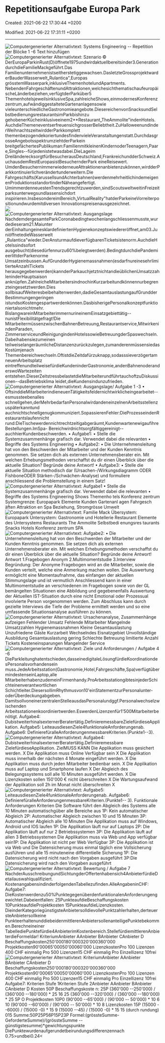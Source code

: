 # Repetitionsaufgabe Europa Park

Created: 2021-06-22 17:30:44 +0200

Modified: 2021-06-22 17:31:11 +0200

---

![Computergenerierter Alternativtext: Systems Engineering -- Repetition der Blöcke 1 -6 Text hinzufügen ](../../media/S1_01_SYEN_System-Engineering-Repetitionsaufgabe-Europa-Park-image1.png)![Computergenerierter Alternativtext: Szenario © DerEuropaParkinRust(D)öffnete1975undwirdaktuellbereitsinder3.GenerationdurchdieFamilieMackgeführt.Das Familienunternehmenistseitherstetiggewachsen.DasletzteGrossprojektwarderBauderWasserwelt„Rulantica",Europas grösstemWasserpark,inklusiveThemenhotelundApartments. NebendenFahrgeschäftenundAttraktionen,welchesichthematischaufeuropäischeLänderbeziehen,verfügtderParküber5 ThemenhotelsjeweilsinklusiveSpa,zahlreicheShows,einmodernesKonferenzzentrum,aufwändiggestalteteGartenanlagensowie vieleunterschiedlicheGastronomieangebote.DiesereichenvonSnacksundSelbstbedienungsrestaurantsimParkbishinzu gehobenerKücheinklusiveeinem2**Restaurant„TheAmmolite"indenHotels. AuchdieThemeneventserfreuensichgrosserBeliebtheit.ZuHalloweenundinderWeihnachtszeitwirdderParkkomplett themenbezogendekoriertundesfindenvieleVeranstaltungenstatt.DurchdasgrosseAngebotsspektrumziehtderParkein breitgefächertesPublikuman:FamilienmitkleinenKindernoderTeenagern,Paare,Singles--fürjedenistetwasdabei.DieLageim DreiländerecksorgtfürBesucherausDeutschland,FrankreichundderSchweiz.AuchausdemRestEuropasistBesuchernderPark eineReisewert. UmdenBesuchernimmerwiederneueAttraktionenanbietenzukönnen,wirdderParkkontinuierlichverändertunderweitern.Die Fahrgeschäfts(KarussellsundAchterbahnen)werdenmehrheitlichindemeigenenProduktionsstandortinderNäheangefertigt. UmimmerdenneuestenTrendsgerechtzuwerden,sindScoutsweltweitinFreizeitparksunterwegsundlassensichdort inspirieren.InsbesondereimBereich„VirtualReality"hatderParkeineVorreiterpositionundwurdemitdiversen Innovationspreisenausgezeichnet. ](../../media/S1_01_SYEN_System-Engineering-Repetitionsaufgabe-Europa-Park-image2.png)
![](../../media/S1_01_SYEN_System-Engineering-Repetitionsaufgabe-Europa-Park-image3.png)
![Computergenerierter Alternativtext: Ausgangslage NachdemdergesamteParkCoronabedingtwochenlangschliessenmusste,wurdedieseram21.Maiunter derEinhaltungeinesklardefiniertenHygienekonzeptswiedereröffnet,am03.JuniöffnetedieWasserwelt „Rulantica"wieder.DerAnsturmaufdieverfügbarenTicketsistenorm.AuchdieHotelssindsofort ausgebucht(diesedürfennurzu60%belegtwerden).BedingtdurchdiePandemieerlittderParkenorme Umsatzeinbussen.AufGrundderHygienemassnahmen(esdarfnureinesehrlimitierteAnzahlTickets herausgegebenwerden)kannderParkauchjetztnichtandieüblichenUmsatzzahleninderHauptsaison anknüpfen.ZahlreicheMitarbeitersindnochinKurzarbeitundkönnennurbegrenzteingesetztwerden.Dies sollbisaufWeiteresbeibehaltenwerden,dadieGesamtauslastungaufGrundderBestimmungengeringen istundsoKostengespartwerdenkönnen.DasbisherigePersonalkonzeptfunktioniertalsonichtmehr. BislangwareinMitarbeiterimmernurineinemEinsatzgebiettätig--nunistFlexibilitätgefragt!Die MitarbeitermüssenzwischenBahnenBetreuung,Restaurantservice,MitwirkenindenParaden, ZimmerserviceundReinigungindenHotelssowieBetreuungderSpaswechseln.Dabeihabensiezumeinen teilweiselangeräumlicheDistanzenzurückzulegen,zumanderenmüssensiedasKostümjenach Themenbereichwechseln.OftistdieZeitdafürzuknapp,sodasssieverzögertamneuenArbeitsplatz eintreffenundteilweisefürdieKundeninderGastronomie,andenBahnenoderanderswoWartezeiten entstehen.DieserZeitstressbelastetdieMitarbeiterundführtauchoftzuDiskussionen--dasBetriebsklima leidet,dieKundensindunzufrieden. ](../../media/S1_01_SYEN_System-Engineering-Repetitionsaufgabe-Europa-Park-image4.png)
![Computergenerierter Alternativtext: Ausgangslage/ Aufgabe 1 -3 • OftsinddieMitarbeiterindieneuenTätigkeitsfeldernichtwirklicheingearbeitet--esmussteebenalles schnellgehen,derMehrbedarfanPersonalwirdandeneinzelnenArbeitsstellenzuspäterkanntund auchnichtschnellgenugkommuniziert.SopassierenFehler:DieProzesseindenRestaurantslaufennicht rund:DieTischewerdennichtrechtzeitigabgeräumt,KundenwartenewigaufihreBestellungen.ImSpa- Bereichwirdnichtsorgfältiggereinigt--auchhierKundenbeschwerden. • Aufgabe1: • Stelle die Systemzusammenhänge grafisch dar. Verwendet dabei die relevanten • Begriffe des Systems Engineering • Aufgabe2: • Die Unternehmensleitung hat von den Beschwerden der Mitarbeiter und der Kunden Kenntnis genommen. Sie setzen dich als externen Unternehmensberater ein. Mit welchen Erhebungsmethoden verschaffst du dir einen Überblick über die aktuelle Situation? Begründe deine Antwort! • Aufgabe3: • Stelle die aktuelle Situation methodisch dar (Ursachen-/Wirkungsdiagramm ODER FishboneODER Stärken-/Schwächen-Analyse) und formuliere anschliessend die Problemstellung in einem Satz! ](../../media/S1_01_SYEN_System-Engineering-Repetitionsaufgabe-Europa-Park-image5.png)![Computergenerierter Alternativtext: Aufgabe1 • Stelle die Systemzusammenhänge grafisch dar. Verwendet dabei die relevanten • Begriffe des Systems Engineering Shows Themenho tels Konferenz zentrum Systemgrenze: Europapark Elemente Kunden Gartenanl agen Fahrgesch äften Attraktion en Spa Beziehung, Stromgrösse Umwelt ](../../media/S1_01_SYEN_System-Engineering-Repetitionsaufgabe-Europa-Park-image6.png)
![Computergenerierter Alternativtext: Familie Mack Übersystem: Europapark Untersystem: Gastronomie und Hotellerie Restaurant Elemente des Untersystems Restaurants The Ammolite Selbstbedi enungsres taurants Snacks Hotels Konferenz zentrum SPA ](../../media/S1_01_SYEN_System-Engineering-Repetitionsaufgabe-Europa-Park-image7.png)![Computergenerierter Alternativtext: Aufgabe2: • Die Unternehmensleitung hat von den Beschwerden der Mitarbeiter und der Kunden Kenntnis genommen. Sie setzen dich als externen Unternehmensberater ein. Mit welchen Erhebungsmethoden verschaffst du dir einen Überblick über die aktuelle Situation? Begründe deine Antwort! Antwort 1.Fragebogen Anonym 2.Multimomentstudie 3.Interview Begründung: Der Anonyme Fragebogen wird an die Mitarbeiter, sowie die Kunden verteilt, welche eine Anmerkung machen wollen. Die Auswertung ermöglicht eine Momentaufnahme, das einfangen der aktuellen Stimmungslage und ist vermutlich Anschliessend kann in einer Multimomentstudie an verschiedenen im Fragebogen sowie von der GL bemängelten Situationen eine Abbildung und gegebenenfalls Auswertung der Aktuellen IST-Situation durch eine nicht Emotional oder Prozessual involvierte Person vorgenommen werden. Zum Abschluss kann durch gezielte Interviews die Tiefe der Probleme ermittelt werden und so eine umfassende Situationsanalyse ausführen zu können. ](../../media/S1_01_SYEN_System-Engineering-Repetitionsaufgabe-Europa-Park-image8.png)
![Computergenerierter Alternativtext: Ursachenanalyse, Zusammenhänge aufzeigen Fehlender Umsatz Fehlende Mitarbeiter Mangelnde Umsatzzahlen Hygienemassnahmen Kleine Gesamtauslastung Unzufriedene Gäste Kurzarbeit Wechselndes Eisnatzgebiet Unvollständige Ausbildung Gesamtauslastung gering Schlechte Betreuung limitierte Anzahl Tickets Kosteneinsparungen Mangelnder Service ](../../media/S1_01_SYEN_System-Engineering-Repetitionsaufgabe-Europa-Park-image9.png)
![Computergenerierter Alternativtext: Ziele und Anforderungen / Aufgabe 4 -6 DieParkleitunghatentschieden,dasseinedigitaleLösungfürdieKoordinationdesPersonalsvorhandensein muss.JedeArbeitsstation(Gastronomie,Hotel,Fahrgeschäfte,Spa)verfügtübermindestenseinLaptop,alle MitarbeiterhabenzudemeinFirmenhandy.ProArbeitsstationgibtesinjederSchichteinenverantwortlichen Schichtleiter.DiesersollimRhythmusvon10'einStatementzurPersonalunter-oderÜberdeckungabgeben. DamitsollvoneinerzentralenStelleausdasPersonalundggf.Personalwechselzwischenden Arbeitsstationenkoordiniertwerden.EswerdenLizenzenfür1'500Mitarbeiterbenötigt. Aufgabe4: DubistweiterhinalsexternerBeratertätig.DefinieremessbareZielefürdieseApplikation. Aufgabe5: LeiteausdiesenZiele4funktionaleAnforderungenab. Aufgabe6: DefinierefüralleAnforderungenmessbareKriterien.(Punkte1--3). ](../../media/S1_01_SYEN_System-Engineering-Repetitionsaufgabe-Europa-Park-image10.png)
![Computergenerierter Alternativtext: Aufgabe4: DubistweiterhinalsexternerBeratertätig.Definieremessbare ZielefürdieseApplikation. ZielMUSS KANN Die Applikation muss gesichert werden. X Die Applikation muss Online Verfügbar sein X Die Applikation muss innerhalb der nächsten 4 Monate eingeführt werden. X Die Applikation muss durch jeden Mitarbeiter bedienbar sein. X Die Applikation muss auf Laptop und Smartphone laufen X Der Abgleich des Belegungssystems soll alle 10 Minuten ausgeführt werden. X Die Lizenzkosten sollen 150'000 € nicht überschreiten X Die Wartungsaufwand der Applikation soll 2h im Monat nicht überschreiten X ](../../media/S1_01_SYEN_System-Engineering-Repetitionsaufgabe-Europa-Park-image11.png)
![Computergenerierter Alternativtext: Aufgabe5: LeiteausdiesenZiele4funktionaleAnforderungenab. Aufgabe6: DefinierefüralleAnforderungenmessbareKriterien.(Punkte1-- 3). Funktionale Anforderungen Kriterien Die Software führt den Abgleich des Systems alle 10 Minuten automatischgüber alle Bereiche aus 1P: Kein automatischer Abgleich 2P: Automatischer Abgleich zwischen 10 und 15 Minuten 3P: Automatischer Abgleich alle 10 Minuten Die Applikation muss auf Windows, Android und IOS laufen 1P: Die Applikation läuft nur auf Laptops 2P: Die Applikation läuft auf nur 2 Betriebssystemen 3P: Die Applikation läuft auf allen 3 Betriebssystemen Die Applikation muss via Web und App verfügbar sein1P: Die Applikation ist nicht per Web Verfügbar 3P: Die Applikation ist via Web und Die Datensicherung muss einmal täglich eine Vollsicherung ausführen und alle 15 minuteneine differentielle Sicherung 1P: Die Datensicherung wird nicht nach den Vorgaben ausgeführt 3P:Die Datensicherung wird nach den Vorgaben ausgeführt ](../../media/S1_01_SYEN_System-Engineering-Repetitionsaufgabe-Europa-Park-image12.png)
![Computergenerierter Alternativtext: Bewertung / Aufgabe 7 NachderAusschreibungundSichtungderOffertenhabensich4AnbieterfürdieDetailauswahlqualifiziert. KostenangabensindinderfolgendenTabellezufinden.AlleAngabeninCHF: Aufgabe7: DieKostenwerdenzu50%PunktegegenüberdenfunktionalenAnforderungengewichtet.Dabeientfallen: 25PunkteaufdieBeschaffungskosten 10PunkteaufdieProjektkosten 15PunkteaufdieLizenzkosten. DieinderKategoriegünstigsteAnbietersolldievollePunktzahlerhalten,derteuersteAnbietersollkeine PunkteerhaltenunddiebeidenmittlerenAnbietersollenanteiligePunktebekommen.Berechneineiner TabellediePunktefürdie4AnbieterimKostenbereich.StellefürdiemittlerenAnbieterdieFormeldar! KriteriumAnbieter AAnbieter BAnbieter CAnbieter D Beschaffungskosten250'000180'000320'000360'000 Projektkosten90'00065'00050'00060'000 LizenzkostenPro 100 Lizenzen 400 CHF einmalig Pro 500 Lizenzen15 CHF einmalig Pro Einzellizenz 10frei ](../../media/S1_01_SYEN_System-Engineering-Repetitionsaufgabe-Europa-Park-image13.png)
![Computergenerierter Alternativtext: KriteriumAnbieter AAnbieter BAnbieter CAnbieter D Beschaffungskosten250'000180'000320'000360'000 Projektkosten90'00065'00050'00060'000 LizenzkostenPro 100 Lizenzen 400 CHF einmalig Pro 500 Lizenzen15 CHF einmalig Pro Einzellizenz 10frei Aufgabe7: Kriterien Stufe 1Kriterien Stufe 2Anbieter AAnbieter BAnbieter CAnbieter D Kosten 50P Beschaffungskoste n: 25P (360'000 --250'000) / (360'000 --180'000) * 25 16 25 (360'000 --320'000) / (360'000 --180'000) * 25 5P O Projektkosten 10P0 (90'000 --65'000) / (90'000 -- 50'000) * 10 6 10 (90'000 --60'000) / (90'000 -- 50'000) * 10 8 Lizenzkosten 15P (15000 --6000) / (15000 -0) * 15 9 (15000 --45) / (15000 -0) * 15 15 (durch rundung) 015 Summe:50P25P56P15P23P Formel:(grössteSumme-GeforderteSumme)/(grössteSumme --günstigstesumme)*gewichtungspunkte DiePunktewurdenaufgerundetbeirundungsdifferenzennach 0.75>undbei0.24< ](../../media/S1_01_SYEN_System-Engineering-Repetitionsaufgabe-Europa-Park-image14.png)














